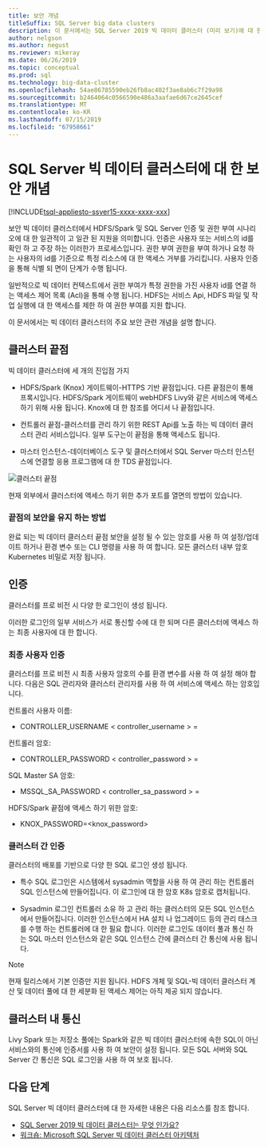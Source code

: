 ```yaml
---
title: 보안 개념
titleSuffix: SQL Server big data clusters
description: 이 문서에서는 SQL Server 2019 빅 데이터 클러스터 (미리 보기)에 대 한 보안 개념을 설명 합니다. 클러스터 끝점 및 클러스터 인증을 설명 하는 것이 여기 있습니다.
author: nelgson
ms.author: negust
ms.reviewer: mikeray
ms.date: 06/26/2019
ms.topic: conceptual
ms.prod: sql
ms.technology: big-data-cluster
ms.openlocfilehash: 54ae86785590eb26fb8ac402f3ae8ab6c7f29a98
ms.sourcegitcommit: b2464064c0566590e486a3aafae6d67ce2645cef
ms.translationtype: MT
ms.contentlocale: ko-KR
ms.lasthandoff: 07/15/2019
ms.locfileid: "67958661"
---
```

# <a name="security-concepts-for-sql-server-big-data-clusters"></a>SQL Server 빅 데이터 클러스터에 대 한 보안 개념

[!INCLUDE[tsql-appliesto-ssver15-xxxx-xxxx-xxx](../includes/tsql-appliesto-ssver15-xxxx-xxxx-xxx.md)]

보안 빅 데이터 클러스터에서 HDFS/Spark 및 SQL Server 인증 및 권한 부여 시나리오에 대 한 일관적이 고 일관 된 지원을 의미합니다. 인증은 사용자 또는 서비스의 id를 확인 하 고 주장 하는 이러한가 프로세스입니다. 권한 부여 권한을 부여 하거나 요청 하는 사용자의 id를 기준으로 특정 리소스에 대 한 액세스 거부를 가리킵니다. 사용자 인증을 통해 식별 되 면이 단계가 수행 됩니다.

일반적으로 빅 데이터 컨텍스트에서 권한 부여가 특정 권한을 가진 사용자 id를 연결 하는 액세스 제어 목록 (Acl)을 통해 수행 됩니다. HDFS는 서비스 Api, HDFS 파일 및 작업 실행에 대 한 액세스를 제한 하 여 권한 부여를 지원 합니다.

이 문서에서는 빅 데이터 클러스터의 주요 보안 관련 개념을 설명 합니다.

## <a name="cluster-endpoints"></a>클러스터 끝점

빅 데이터 클러스터에 세 개의 진입점 가지

* HDFS/Spark (Knox) 게이트웨이-HTTPS 기반 끝점입니다. 다른 끝점은이 통해 프록시입니다. HDFS/Spark 게이트웨이 webHDFS Livy와 같은 서비스에 액세스 하기 위해 사용 됩니다. Knox에 대 한 참조를 어디서 나 끝점입니다.

* 컨트롤러 끝점-클러스터를 관리 하기 위한 REST Api를 노출 하는 빅 데이터 클러스터 관리 서비스입니다. 일부 도구는이 끝점을 통해 액세스도 됩니다.

* 마스터 인스턴스-데이터베이스 도구 및 클러스터에서 SQL Server 마스터 인스턴스에 연결할 응용 프로그램에 대 한 TDS 끝점입니다.

![클러스터 끝점](media/concept-security/cluster_endpoints.png)

현재 외부에서 클러스터에 액세스 하기 위한 추가 포트를 열면의 방법이 있습니다.

### <a name="how-endpoints-are-secured"></a>끝점의 보안을 유지 하는 방법

완료 되는 빅 데이터 클러스터 끝점 보안을 설정 될 수 있는 암호를 사용 하 여 설정/업데이트 하거나 환경 변수 또는 CLI 명령을 사용 하 여 합니다. 모든 클러스터 내부 암호 Kubernetes 비밀로 저장 됩니다.  

## <a name="authentication"></a>인증

클러스터를 프로 비전 시 다양 한 로그인이 생성 됩니다.

이러한 로그인의 일부 서비스가 서로 통신할 수에 대 한 되며 다른 클러스터에 액세스 하는 최종 사용자에 대 한 합니다.

### <a name="end-user-authentication"></a>최종 사용자 인증
클러스터를 프로 비전 시 최종 사용자 암호의 수를 환경 변수를 사용 하 여 설정 해야 합니다. 다음은 SQL 관리자와 클러스터 관리자를 사용 하 여 서비스에 액세스 하는 암호입니다.

컨트롤러 사용자 이름:
 + CONTROLLER_USERNAME < controller_username > =

컨트롤러 암호:  
 + CONTROLLER_PASSWORD < controller_password > =

SQL Master SA 암호: 
 + MSSQL_SA_PASSWORD < controller_sa_password > =

HDFS/Spark 끝점에 액세스 하기 위한 암호:
 + KNOX_PASSWORD=<knox_password>

### <a name="intra-cluster-authentication"></a>클러스터 간 인증

클러스터의 배포를 기반으로 다양 한 SQL 로그인 생성 됩니다.

* 특수 SQL 로그인은 시스템에서 sysadmin 역할을 사용 하 여 관리 하는 컨트롤러 SQL 인스턴스에 만들어집니다. 이 로그인에 대 한 암호 K8s 암호로 캡처됩니다.

* Sysadmin 로그인 컨트롤러 소유 하 고 관리 하는 클러스터의 모든 SQL 인스턴스에서 만들어집니다. 이러한 인스턴스에서 HA 설치 나 업그레이드 등의 관리 태스크를 수행 하는 컨트롤러에 대 한 필요 합니다. 이러한 로그인도 데이터 풀과 통신 하는 SQL 마스터 인스턴스와 같은 SQL 인스턴스 간에 클러스터 간 통신에 사용 됩니다.

> [!NOTE]
> 현재 릴리스에서 기본 인증만 지원 됩니다. HDFS 개체 및 SQL-빅 데이터 클러스터 계산 및 데이터 풀에 대 한 세분화 된 액세스 제어는 아직 제공 되지 않습니다.

## <a name="intra-cluster-communication"></a>클러스터 내 통신

Livy Spark 또는 저장소 풀에는 Spark와 같은 빅 데이터 클러스터에 속한 SQL이 아닌 서비스와의 통신에 인증서를 사용 하 여 보안이 설정 됩니다. 모든 SQL 서버와 SQL Server 간 통신은 SQL 로그인을 사용 하 여 보호 됩니다.

## <a name="next-steps"></a>다음 단계

SQL Server 빅 데이터 클러스터에 대 한 자세한 내용은 다음 리소스를 참조 합니다.

- [SQL Server 2019 빅 데이터 클러스터는 무엇 인가요?](big-data-cluster-overview.md)
- [워크숍: Microsoft SQL Server 빅 데이터 클러스터 아키텍처](https://github.com/Microsoft/sqlworkshops/tree/master/sqlserver2019bigdataclusters)
